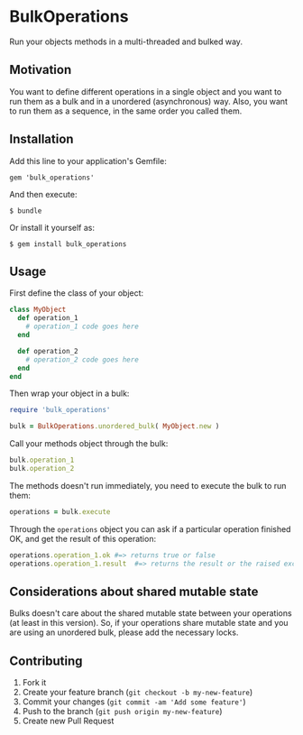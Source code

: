 # BulkOperations

Run your objects methods in a multi-threaded and bulked way.

## Motivation
You want to define different operations in a single object and you want to run them as a bulk and in a unordered (asynchronous) way. Also, you want to run them as a sequence, in the same order you called them.

## Installation

Add this line to your application's Gemfile:

    gem 'bulk_operations'

And then execute:

    $ bundle

Or install it yourself as:

    $ gem install bulk_operations

## Usage

First define the class of your object:
```ruby
class MyObject
  def operation_1
    # operation_1 code goes here
  end

  def operation_2
    # operation_2 code goes here
  end	
end	
```

Then wrap your object in a bulk:

```ruby
require 'bulk_operations'

bulk = BulkOperations.unordered_bulk( MyObject.new )
```

Call your methods object through the bulk:

```ruby
bulk.operation_1
bulk.operation_2
```

The methods doesn't run immediately, you need to execute the bulk to run them:
```ruby
operations = bulk.execute
```

Through the `operations` object you can ask if a particular operation finished OK, and get the result of this operation:

```ruby
operations.operation_1.ok #=> returns true or false
operations.operation_1.result  #=> returns the result or the raised exception
```

## Considerations about shared mutable state

Bulks doesn't care about the shared mutable state between your operations (at least in this version). So, if your operations share mutable state and you are using an unordered bulk, please add the necessary locks. 

## Contributing

1. Fork it
2. Create your feature branch (`git checkout -b my-new-feature`)
3. Commit your changes (`git commit -am 'Add some feature'`)
4. Push to the branch (`git push origin my-new-feature`)
5. Create new Pull Request